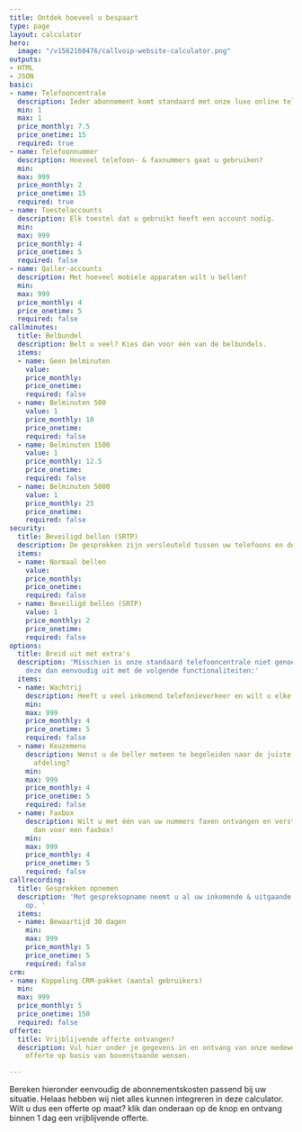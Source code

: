 ```yaml
---
title: Ontdek hoeveel u bespaart
type: page
layout: calculator
hero:
  image: "/v1562160476/callvoip-website-calculator.png"
outputs:
- HTML
- JSON
basic:
- name: Telefooncentrale
  description: Ieder abonnement komt standaard met onze luxe online telefooncentrale.
  min: 1
  max: 1
  price_monthly: 7.5
  price_onetime: 15
  required: true
- name: Telefoonnummer
  description: Hoeveel telefoon- & faxnummers gaat u gebruiken?
  min: 
  max: 999
  price_monthly: 2
  price_onetime: 15
  required: true
- name: Toestelaccounts
  description: Elk toestel dat u gebruikt heeft een account nodig.
  min: 
  max: 999
  price_monthly: 4
  price_onetime: 5
  required: false
- name: Qaller-accounts
  description: Met hoeveel mobiele apparaten wilt u bellen?
  min: 
  max: 999
  price_monthly: 4
  price_onetime: 5
  required: false
callminutes:
  title: Belbundel
  description: Belt u veel? Kies dan voor één van de belbundels.
  items:
  - name: Geen belminuten
    value: 
    price_monthly: 
    price_onetime: 
    required: false
  - name: Belminuten 500
    value: 1
    price_monthly: 10
    price_onetime: 
    required: false
  - name: Belminuten 1500
    value: 1
    price_monthly: 12.5
    price_onetime: 
    required: false
  - name: Belminuten 5000
    value: 1
    price_monthly: 25
    price_onetime: 
    required: false
security:
  title: Beveiligd bellen (SRTP)
  description: De gesprekken zijn versleuteld tussen uw telefoons en de telefooncentrale.
  items:
  - name: Normaal bellen
    value: 
    price_monthly: 
    price_onetime: 
    required: false
  - name: Beveiligd bellen (SRTP)
    value: 1
    price_monthly: 2
    price_onetime: 
    required: false
options:
  title: Breid uit met extra's
  description: 'Misschien is onze standaard telefooncentrale niet genoeg voor u. Breid
    deze dan eenvoudig uit met de volgende functionaliteiten:'
  items:
  - name: Wachtrij
    description: Heeft u veel inkomend telefonieverkeer en wilt u elke beller beantwoorden?
    min: 
    max: 999
    price_monthly: 4
    price_onetime: 5
    required: false
  - name: Keuzemenu
    description: Wenst u de beller meteen te begeleiden naar de juiste persoon en/of
      afdeling?
    min: 
    max: 999
    price_monthly: 4
    price_onetime: 5
    required: false
  - name: Faxbox
    description: Wilt u met één van uw nummers faxen ontvangen en versturen? Kies
      dan voor een faxbox!
    min: 
    max: 999
    price_monthly: 4
    price_onetime: 5
    required: false
callrecording:
  title: Gesprekken opnemen
  description: 'Met gespreksopname neemt u al uw inkomende & uitgaande gesprekken
    op. '
  items:
  - name: Bewaartijd 30 dagen
    min: 
    max: 999
    price_monthly: 5
    price_onetime: 5
    required: false
crm:
- name: Koppeling CRM-pakket (aantal gebruikers)
  min: 
  max: 999
  price_monthly: 5
  price_onetime: 150
  required: false
offerte:
  title: Vrijblijvende offerte ontvangen?
  description: Vul hier onder je gegevens in en ontvang van onze medewerkers een vrijblijvende
    offerte op basis van bovenstaande wensen.

---
```

Bereken hieronder eenvoudig de abonnementskosten passend bij uw situatie. Helaas hebben wij niet alles kunnen integreren in deze calculator. Wilt u dus een offerte op maat? klik dan onderaan op de knop en ontvang binnen 1 dag een vrijblijvende offerte.